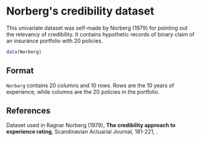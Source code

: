 # Norberg's credibility dataset

This univariate dataset was self-made by Norberg (1979) for pointing out the relevancy of credibility. It contains hypothetic records of binary claim of an insurance portfolio with 20 policies.

```r
data(Norberg)
```

## Format

`Norberg` contains 20 columns and 10 rows. Rows are the 10 years of experience, while columns are the 20 policies in the portfolio.

## References

Dataset used in Ragnar Norberg (1979), **The credibility approach to experience rating**, Scandinavian Actuarial Journal, 181-221, .
